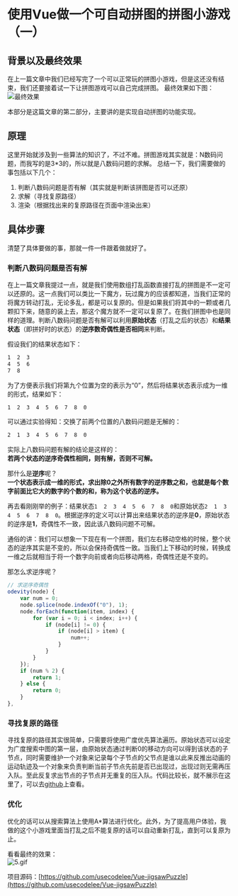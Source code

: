 # 使用Vue做一个可自动拼图的拼图小游戏（一）

## 背景以及最终效果

在上一篇文章中我们已经写完了一个可以正常玩的拼图小游戏，但是这还没有结束，我们还要接着试一下让拼图游戏可以自己完成拼图。
最终效果如下图：
![最终效果](https://github.com/usecodelee/Vue-jigsawPuzzle/blob/master/img/20190327.gif?raw=true)

本部分是这篇文章的第二部分，主要讲的是实现自动拼图的功能实现。

## 原理

这里开始就涉及到一些算法的知识了，不过不难。拼图游戏其实就是：N数码问题，而我写的是3*3的，所以就是八数码问题的求解。
总结一下，我们需要做的事包括以下几个：

1. 判断八数码问题是否有解（其实就是判断该拼图是否可以还原）
2. 求解（寻找复原路径）
3. 渲染（根据找出来的复原路径在页面中渲染出来）

## 具体步骤

清楚了具体要做的事，那就一件一件跟着做就好了。

### 判断八数码问题是否有解

在上一篇文章我提过一点，就是我们使用数组打乱函数直接打乱的拼图是不一定可以还原的。这一点我们可以类比一下魔方，玩过魔方的应该都知道，当我们正常的将魔方转动打乱，无论多乱，都是可以复原的。但是如果我们将其中的一颗或者几颗扣下来，随意的装上去，那这个魔方就不一定可以复原了。在我们拼图中也是同样的道理。判断八数码问题是否有解可以利用**原始状态**（打乱之后的状态）和**结果状态**（即拼好时的状态）的**逆序数奇偶性是否相同**来判断。

假设我们的结果状态如下：  

```html
1  2  3
4  5  6
7  8  
```

为了方便表示我们将第九个位置为空的表示为“0”，然后将结果状态表示成为一维的形式，结果如下：

```html
1  2  3  4  5  6  7  8  0
```

可以通过实验得知：交换了前两个位置的八数码问题是无解的：

```html
2  1  3  4  5  6  7  8  0
```

实际上八数码问题有解的结论是这样的：  
**若两个状态的逆序奇偶性相同，则有解，否则不可解。**  

那什么是**逆序**呢？  
**一个状态表示成一维的形式，求出除0之外所有数字的逆序数之和，也就是每个数字前面比它大的数字的个数的和，称为这个状态的逆序。**  

再去看刚刚举的例子：结果状态`1  2  3  4  5  6  7  8  0`和原始状态`2  1  3  4  5  6  7  8  0`。根据逆序的定义可以计算出来结果状态的逆序是**0**，原始状态的逆序是**1**，奇偶性不一致，因此该八数码问题不可解。  

通俗的讲：我们可以想象一下现在有一个拼图，我们左右移动空格的时候，整个状态的逆序其实是不变的，所以会保持奇偶性一致。当我们上下移动的时候，转换成一维之后就相当于将一个数字向前或者向后移动两格，奇偶性还是不变的。  

那怎么求逆序呢？

```javascript
// 求逆序奇偶性
odevity(node) {
    var num = 0;
    node.splice(node.indexOf("0"), 1);
    node.forEach(function(item, index) {
        for (var i = 0; i < index; i++) {
            if (node[i] != 0) {
                if (node[i] > item) {
                    num++;
                }
            }
        }
    });
    if (num % 2) {
        return 1;
    } else {
        return 0;
    }
},
```

### 寻找复原的路径

寻找复原的路径其实很简单，只需要将使用广度优先算法遍历。原始状态可以设定为广度搜索中图的第一层，由原始状态通过判断0的移动方向可以得到该状态的子节点，同时需要维护一个对象来记录每个子节点的父节点是谁以此来反推出动画的运动轨迹及一个对象来负责判断当前子节点先前是否已出现过，出现过则无需再压入队。至此反复求出节点的子节点并无重复的压入队。代码比较长，就不展示在这里了，可以去[github](https://github.com/usecodelee/Vue-jigsawPuzzle)上查看。

### 优化

优化的话可以从搜索算法上使用A*算法进行优化。此外，为了提高用户体验，我做的这个小游戏里面当打乱之后不能复原的话可以自动重新打乱，直到可以复原为止。

看看最终的效果：  
![5.gif](https://github.com/usecodelee/Vue-jigsawPuzzle/blob/master/img/5.gif?raw=true)

项目源码：[https://github.com/usecodelee/Vue-jigsawPuzzle](https://github.com/usecodelee/Vue-jigsawPuzzle)